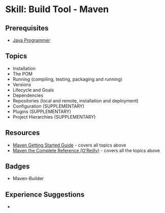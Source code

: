 # Skill: Build Tool - Maven

## Prerequisites 
  * [Java Programmer](../languages/java.md)

## Topics
  * Installation
  * The POM
  * Running (compiling, testing, packaging and running)
  * Versions
  * Lifecycle and Goals
  * Dependencies
  * Repositories (local and remote, installation and deployment)
  * Configuration (SUPPLEMENTARY)
  * Plugins (SUPPLEMENTARY)
  * Project Hierarchies (SUPPLEMENTARY)

## Resources
  * [Maven Getting Started Guide](https://maven.apache.org/guides/getting-started/index.html) - covers all topics above
  * [Maven the Complete Reference (O'Reilly)](https://books.sonatype.com/mvnref-book/reference/) - covers all the topics above 

## Badges
  * Maven-Builder

## Experience Suggestions
  *